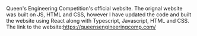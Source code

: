 Queen's Engineering Competition's official website. The orignal website was built on JS, HTML and CSS, however I have updated the code and built the website using  React along with Typescript, Javascript, HTML and CSS. 
The link to the website:https://queensengineeringcomp.com/
